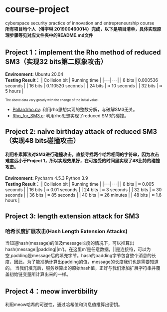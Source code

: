 # course-project
cyberspace security practice of innovation and entrepreneurship course  
**所有项目均个人（傅宇琳 201900460014）完成，以下是项目清单，具体实现原理步骤等见对应文件夹中的README.md文件**  
## Project 1：implement the Rho method of reduced SM3（实现32 bits第二原象攻击）  
**Environment:** Ubuntu 20.04  
**Testing Result：**
| Collision bit | Running time |
|---|---|
| 8 bits | 0.000536 seconds |
| 16 bits | 0.110520 seconds |
| 24 bits | $\approx$ 10 seconds |
| 32 bits | $\approx$ 5 hours |

<font size="1">The above data vary greatly with the change of the initial value.</font><br />  
- [Pollardrho.py](https://github.com/fyl01/course-project/blob/main/the%20Rho%20method%20of%20reduced%20SM3/Pollardrho.py): 利用rho思想实现的整数分解，与破解SM3无关。
- [Rho_for_SM3.c](https://github.com/fyl01/course-project/blob/main/the%20Rho%20method%20of%20reduced%20SM3/Rho_for_SM3.c): 利用rho思想实现了reduced SM3的碰撞。  

## Project 2: naïve birthday attack of reduced SM3（实现48 bits碰撞攻击）  
#### 利用朴素算法对SM3进行碰撞攻击，直接寻找两个哈希相同的字符串，因为攻击难度远小于Project 1，所以实现效果好，在可接受的时间里实现了$48$比特的碰撞攻击。  
**Environment:** Pycharm 4.5.3 Python 3.9  
**Testing Result：**
| Collision bit | Running time |
|---|---|
| 8 bits | $\approx$ 0.005 seconds |
| 16 bits | $\approx$ 0.01 seconds |
| 24 bits | $\approx$ 3 seconds |
| 32 bits | $\approx$ 30 seconds |
| 36 bits | $\approx$ 85 seconds |
| 40 bits | $\approx$ 26 minutes |
| 48 bits | $\approx$ 1.6 hours |

## Project 3: length extension attack for SM3 
### 哈希长度扩展攻击(Hash Length Extension Attacks)
当知道hash(message)的值及message长度的情况下，可以推算出hash(message||padding||m’)。在这里m’是任意数据，||是连接符，可以为空,padding是message后的填充字节。hash的padding字节包含整个消息的长度，因此，为了能准确计算出padding的值，message的长度我们也是需要知道的。
当我们填充后，服务器算出的原始hash值，正好与我们添加扩展字符串并覆盖初始链变量所计算出来的一样。

## Project 4：meow invertibility
利用meow哈希的可逆性，通过哈希值和消息值推算出密钥。

